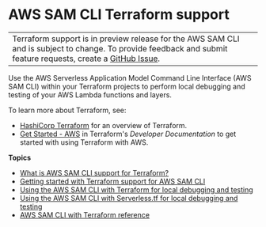# AWS SAM CLI Terraform support<a name="terraform-support"></a>


|  | 
| --- |
|  Terraform support is in preview release for the AWS SAM CLI and is subject to change\. To provide feedback and submit feature requests, create a [GitHub Issue](https://github.com/aws/aws-sam-cli/issues/new?labels=area%2Fterraform)\.  | 

Use the AWS Serverless Application Model Command Line Interface \(AWS SAM CLI\) within your Terraform projects to perform local debugging and testing of your AWS Lambda functions and layers\.

To learn more about Terraform, see:
+ [HashiCorp Terraform](https://www.terraform.io/) for an overview of Terraform\.
+ [Get Started \- AWS](https://developer.hashicorp.com/terraform/tutorials/aws-get-started) in Terraform's *Developer Documentation* to get started with using Terraform with AWS\.

**Topics**
+ [What is AWS SAM CLI support for Terraform?](what-is-terraform-support.md)
+ [Getting started with Terraform support for AWS SAM CLI](gs-terraform-support.md)
+ [Using the AWS SAM CLI with Terraform for local debugging and testing](using-samcli-terraform.md)
+ [Using the AWS SAM CLI with Serverless\.tf for local debugging and testing](using-samcli-serverlesstf.md)
+ [AWS SAM CLI with Terraform reference](terraform-reference.md)